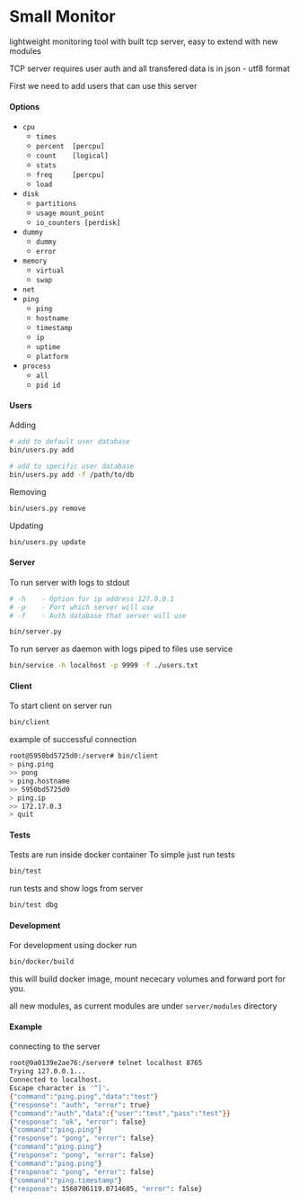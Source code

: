# Small Monitor

lightweight monitoring tool with built tcp server, easy to extend with new modules

TCP server requires user auth and all transfered data is in json - utf8 format 

First we need to add users that can use this server 

#### Options 

 - `cpu`
    - `times    `
    - `percent  [percpu]`
    - `count    [logical]`
    - `stats` 
    - `freq     [percpu]`
    - `load` 
 - `disk`
    - `partitions`
    - `usage mount_point`
    - `io_counters [perdisk]`
 - `dummy`
    - `dummy`
    - `error`
 - `memory`
    - `virtual`
    - `swap`
 - `net`
 - `ping`
    - `ping`
    - `hostname`
    - `timestamp`
    - `ip`
    - `uptime`
    - `platform`
  - `process`
    - `all`
    - `pid id`


#### Users 

Adding 
```bash
# add to default user database 
bin/users.py add

# add to specific user database 
bin/users.py add -f /path/to/db 
```

Removing 
```bash
bin/users.py remove 
```

Updating
```bash
bin/users.py update 
```

#### Server
To run server with logs to stdout  
```bash
# -h    - Option for ip address 127.0.0.1
# -p    - Port which server will use 
# -f    - Auth database that server will use 

bin/server.py 
```

To run server as daemon with logs piped to files use service
```bash
bin/service -h localhost -p 9999 -f ./users.txt
```

#### Client 
To start client on server run 
```bash
bin/client
```

example of successful connection 
```bash
root@5950bd5725d0:/server# bin/client
> ping.ping
>> pong
> ping.hostname
>> 5950bd5725d0
> ping.ip
>> 172.17.0.3
> quit
```

#### Tests 

Tests are run inside docker container 
To simple just run tests
```bash 
bin/test
```

run tests and show logs from server 
```bash
bin/test dbg
```


#### Development

For development using docker run 
```bash
bin/docker/build
```

this will build docker image, mount nececary volumes and forward port for you.

all new modules, as current modules are under `server/modules` directory 


#### Example
connecting to the server 
```bash
root@9a0139e2ae76:/server# telnet localhost 8765
Trying 127.0.0.1...
Connected to localhost.
Escape character is '^]'.
{"command":"ping.ping","data":"test"}
{"response": "auth", "error": true}
{"command":"auth","data":{"user":"test","pass":"test"}}
{"response": "ok", "error": false}
{"command":"ping.ping"}
{"response": "pong", "error": false}
{"command":"ping.ping"}
{"response": "pong", "error": false}
{"command":"ping.ping"}
{"response": "pong", "error": false}
{"command":"ping.timestamp"}
{"response": 1560706119.0714605, "error": false}
```

